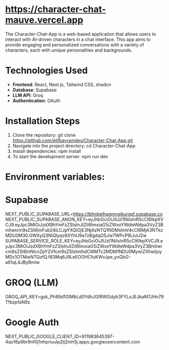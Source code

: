 # https://character-chat-mauve.vercel.app

The Character-Chat-App is a web-based application that allows users to interact with AI-driven characters in a chat interface. This app aims to provide engaging and personalized conversations with a variety of characters, each with unique personalities and backgrounds.

# Technologies Used
- **Frontend**: React, Next.js, Tailwind CSS, shadcn
- **Database**: Supabase
- **LLM API**: Groq
- **Authentication**: OAuth

# Installation Steps
1. Clone the repository: git clone https://github.com/elifbayramdev/Character-Chat-App.git
2. Navigate into the project directory: cd Character-Chat-App
3. Install dependencies: npm install
4. To start the development server: npm run dev

# Environment variables:
# Supabase
NEXT_PUBLIC_SUPABASE_URL=https://lbhnbelhagmygikurgpf.supabase.co
NEXT_PUBLIC_SUPABASE_ANON_KEY=eyJhbGciOiJIUzI1NiIsInR5cCI6IkpXVCJ9.eyJpc3MiOiJzdXBhYmFzZSIsInJlZiI6ImxiaG5iZWxoYWdteWdpa3VyZ3BmIiwicm9sZSI6ImFub24iLCJpYXQiOjE3NjAzNTQ1NDMsImV4cCI6MjA3NTkzMDU0M30.GWXyQ3NiQlyaz6XYhU9a7zBgdqOSJw7WPcP9LIulJ2w
SUPABASE_SERVICE_ROLE_KEY=eyJhbGciOiJIUzI1NiIsInR5cCI6IkpXVCJ9.eyJpc3MiOiJzdXBhYmFzZSIsInJlZiI6ImxiaG5iZWxoYWdteWdpa3VyZ3BmIiwicm9sZSI6InNlcnZpY2Vfcm9sZSIsImlhdCI6MTc2MDM1NDU0MywiZXhwIjoyMDc1OTMwNTQzfQ.f83Mq6J9LeEOOHCfuKWvJpe_yoQbG-a61qL4JByRmlw  

# GROQ (LLM)
GROQ_API_KEY=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

# Google Auth
NEXT_PUBLIC_GOOGLE_CLIENT_ID=911983645397-4qo16p9br9nf0j1nhpriuulp2lj2mh5j.apps.googleusercontent.com
